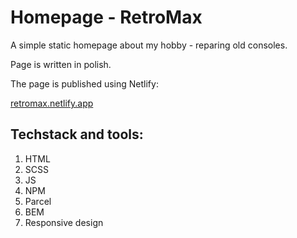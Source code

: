 # Homepage - RetroMax

A simple static homepage about my hobby - reparing old consoles.

Page is written in polish.

The page is published using Netlify:

[retromax.netlify.app](https://retromax.netlify.app/)

## Techstack and tools:
1. HTML
2. SCSS
3. JS
4. NPM
5. Parcel
6. BEM
7. Responsive design
